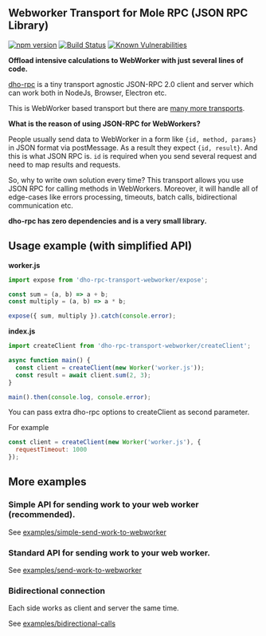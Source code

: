 Webworker Transport for Mole RPC (JSON RPC Library) 
---------------------------------------------------

[![npm version](https://badge.fury.io/js/dho-rpc-transport-webworker.svg)](https://badge.fury.io/js/dho-rpc-transport-webworker)
[![Build Status](https://travis-ci.org/koorchik/node-dho-rpc-transport-webworker.svg?branch=master)](https://travis-ci.org/koorchik/node-dho-rpc-transport-webworker)
[![Known Vulnerabilities](https://snyk.io/test/github/koorchik/node-dho-rpc-transport-webworker/badge.svg?targetFile=package.json)](https://snyk.io/test/github/koorchik/node-dho-rpc-transport-webworker?targetFile=package.json)

**Offload intensive calculations to WebWorker with just several lines of code.**

[dho-rpc](https://www.npmjs.com/package/dho-rpc) is a tiny transport agnostic JSON-RPC 2.0 client and server which can work both in NodeJs, Browser, Electron etc.

This is WebWorker based transport but there are [many more transports](https://www.npmjs.com/search?q=keywords:mole-transport). 


**What is the reason of using JSON-RPC for WebWorkers?**

People usually send data to WebWorker in a form like `{id, method, params}` in JSON format via postMessage. As a result they expect `{id, result}`. And this is what JSON RPC is. `id` is required when you send several request and need to map results and requests.

So, why to write own solution every time? This transport allows you use JSON RPC for calling methods in WebWorkers. Moreover, it will handle all of edge-cases like errors processing, timeouts, batch calls, bidirectional communication etc. 

**dho-rpc has zero dependencies and is a very small library.**

## Usage example (with simplified API)

**worker.js**

```javascript
import expose from 'dho-rpc-transport-webworker/expose';

const sum = (a, b) => a + b;
const multiply = (a, b) => a * b;

expose({ sum, multiply }).catch(console.error);

```

**index.js**

```javascript
import createClient from 'dho-rpc-transport-webworker/createClient';

async function main() {
  const client = createClient(new Worker('worker.js'));
  const result = await client.sum(2, 3);
}

main().then(console.log, console.error);
```

You can pass extra dho-rpc options to createClient as second parameter.

For example

```js
const client = createClient(new Worker('worker.js'), { 
  requestTimeout: 1000 
});
```

## More examples 

### Simple API for sending work to your web worker (recommended).

See [examples/simple-send-work-to-webworker](./examples/simple-send-work-to-webworker/)

### Standard API for sending work to your web worker.

See [examples/send-work-to-webworker](./examples/send-work-to-webworker/)

### Bidirectional connection

Each side works as client and server the same time.

See [examples/bidirectional-calls](./examples/bidirectional-calls/)
